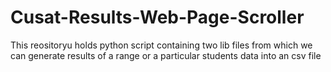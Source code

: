 # Cusat-Results-Web-Page-Scroller
This reositoryu holds python script containing two lib files from which we can generate results of a range or a particular students data into an csv file
